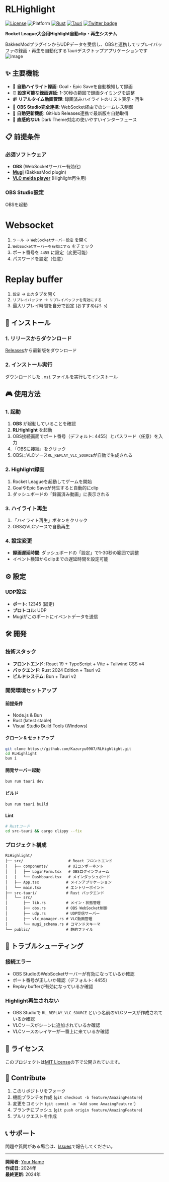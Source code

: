 # RLHighlight

[![License](https://img.shields.io/badge/License-MIT-green.svg)](#)
![Platform](https://img.shields.io/badge/platform-Windows-lightgray.svg)
[![Rust](https://img.shields.io/badge/Rust-%23000000.svg?e&logo=rust&logoColor=white)](#)
[![Tauri](https://img.shields.io/badge/Tauri-%2324C8D8.svg?logo=tauri&logoColor=white)]()
[![Twitter badge][]][Twitter link]

**Rocket League大会用Highlight自動clip・再生システム**

BakkesModプラグインからUDPデータを受信し、OBSと連携してリプレイバッファの録画・再生を自動化するTauriデスクトップアプリケーションです
![image](https://github.com/user-attachments/assets/901dda00-ff01-492a-b67e-8cf1c9684dfe)

## ✨ 主要機能

- 🎯 **自動ハイライト録画**: Goal・Epic Saveを自動検知して録画
- ⏰ **設定可能な録画遅延**: 1-30秒の範囲で録画タイミングを調整
- 📹 **リアルタイム動画管理**: 録画済みハイライトのリスト表示・再生
- 🔄 **OBS Studio完全連携**: WebSocket経由でのシームレス制御
- 🚀 **自動更新機能**: GitHub Releases連携で最新版を自動取得
- 🎨 **直感的なUI**: Dark Theme対応の使いやすいインターフェース

## 📋 前提条件

### 必須ソフトウェア
- **OBS** (WebSocketサーバー有効化)
- **[Mugi](https://github.com/Kazuryu0907/Mugi)** (BakkesMod plugin)
- **[VLC meida player](https://www.videolan.org/vlc/index.ja.html)** (Highlight再生用)

### OBS Studio設定
OBSを起動
# Websocket
1. `ツール` → `WebSocketサーバー設定` を開く
2. `WebSocketサーバーを有効にする` をチェック
3. ポート番号を `4455` に設定（変更可能）
4. パスワードを設定（任意）
# Replay buffer
1. `設定` → `出力`タブを開く
2. `リプレイバッファ` → `リプレイバッファを有効にする`
3. 最大リプレイ時間を自分で設定 (おすすめは`5 s`)

## 🚀 インストール

### 1. リリースからダウンロード
[Releases](https://github.com/yourusername/rl_replay/releases)から最新版をダウンロード

### 2. インストール実行
ダウンロードした `.msi` ファイルを実行してインストール

## 🎮 使用方法

### 1. 起動
1. **OBS** が起動していることを確認
2. **RLHighlight** を起動
3. OBS接続画面でポート番号（デフォルト: 4455）とパスワード（任意）を入力
4. 「OBSに接続」をクリック
5. OBSにVLCソース`RL_REPLAY_VLC_SOURCE`が自動で生成される

### 2. Highlight録画
1. Rocket Leagueを起動してゲームを開始
2. GoalやEpic Saveが発生すると自動的にclip
3. ダッシュボードの「録画済み動画」に表示される

### 3. ハイライト再生
1. 「ハイライト再生」ボタンをクリック
2. OBSのVLCソースで自動再生

### 4. 設定変更
- **録画遅延時間**: ダッシュボードの「設定」で1-30秒の範囲で調整
- イベント検知からclipまでの遅延時間を設定可能

## ⚙️ 設定

### UDP設定
- **ポート**: 12345 (固定)
- **プロトコル**: UDP
- Mugiがこのポートにイベントデータを送信

## 🛠️ 開発

### 技術スタック
- **フロントエンド**: React 19 + TypeScript + Vite + Tailwind CSS v4
- **バックエンド**: Rust 2024 Edition + Tauri v2
- **ビルドシステム**: Bun + Tauri v2

### 開発環境セットアップ

#### 前提条件
- Node.js & Bun
- Rust (latest stable)
- Visual Studio Build Tools (Windows)

#### クローン & セットアップ
```bash
git clone https://github.com/Kazuryu0907/RLHighlight.git
cd RLHighlight
bun i
```

#### 開発サーバー起動
```bash
bun run tauri dev
```

#### ビルド
```bash
bun run tauri build
```

#### Lint
```bash
# Rustコード
cd src-tauri && cargo clippy --fix
```

### プロジェクト構成
```
RLHighlight/
├── src/                    # React フロントエンド
│   ├── components/         # UIコンポーネント
│   │   ├── LoginForm.tsx   # OBSログインフォーム
│   │   └── Dashboard.tsx   # メインダッシュボード
│   ├── App.tsx            # メインアプリケーション
│   └── main.tsx           # エントリーポイント
├── src-tauri/             # Rust バックエンド
│   └── src/
│       ├── lib.rs         # メイン・状態管理
│       ├── obs.rs         # OBS WebSocket制御
│       ├── udp.rs         # UDP受信サーバー
│       ├── vlc_manager.rs # VLC動画管理
│       └── mugi_schema.rs # コマンドスキーマ
└── public/                # 静的ファイル
```

## 🐛 トラブルシューティング

### 接続エラー
- OBS StudioのWebSocketサーバーが有効になっているか確認
- ポート番号が正しいか確認（デフォルト: 4455）
- Replay bufferが有効になっているか確認

### Highlight再生されない
- OBS Studioで `RL_REPLAY_VLC_SOURCE` という名前のVLCソースが作成されているか確認
- VLCソースがシーンに追加されているか確認
- VLCソースのレイヤーが一番上に来ているか確認

## 📄 ライセンス

このプロジェクトは[MIT License](LICENSE)の下で公開されています。

## 🤝 Contribute

1. このリポジトリをフォーク
2. 機能ブランチを作成 (`git checkout -b feature/AmazingFeature`)
3. 変更をコミット (`git commit -m 'Add some AmazingFeature'`)
4. ブランチにプッシュ (`git push origin feature/AmazingFeature`)
5. プルリクエストを作成

## 📞 サポート

問題や質問がある場合は、[Issues](https://github.com/Kazuryu0907/RLHighlight/issues)で報告してください。

[Twitter badge]: https://img.shields.io/twitter/url?label=kazuryu_rl&style=social&url=https%3A%2F%2Ftwitter.com%2Fkazuryu_rl
[Twitter link]: https://twitter.com/intent/follow?screen_name=kazuryu_rl
---

**開発者**: [Your Name](https://github.com/yourusername)  
**作成日**: 2024年  
**最終更新**: 2024年

